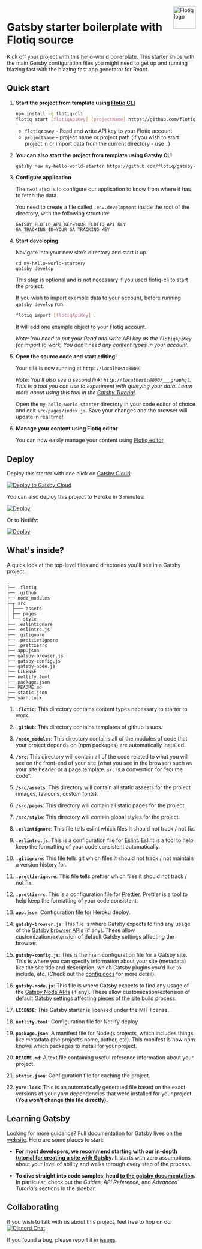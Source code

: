 <a href="https://flotiq.com/">
    <img src="https://editor.flotiq.com/fonts/fq-logo.svg" alt="Flotiq logo" title="Flotiq" align="right" height="60" />
</a>

Gatsby starter boilerplate with Flotiq source
===========================

Kick off your project with this hello-world boilerplate. This starter ships with the main Gatsby configuration files you might need to get up and running blazing fast with the blazing fast app generator for React.

## Quick start

1. **Start the project from template using [Flotiq CLI]((https://github.com/flotiq/flotiq-cli))**

    ```bash
   npm install -g flotiq-cli
   flotiq start [flotiqApiKey] [projectName] https://github.com/flotiq/gatsby-starter-boilerplate.git
    ```
    * `flotiqApKey` - Read and write API key to your Flotiq account
    * `projectName` - project name or project path (if you wish to start project in or import data from the current directory - use `.`)

2. **You can also start the project from template using Gatsby CLI**

    ```bash
    gatsby new my-hello-world-starter https://github.com/flotiq/gatsby-starter-boilerplate.git
    ```

3. **Configure application**

   The next step is to configure our application to know from where it has to fetch the data.

   You need to create a file called `.env.development` inside the root of the directory, with the following structure:

    ```
    GATSBY_FLOTIQ_API_KEY=YOUR FLOTIQ API KEY
    GA_TRACKING_ID=YOUR GA TRACKING KEY
    ```
 
4. **Start developing.**

    Navigate into your new site’s directory and start it up.

    ```shell
    cd my-hello-world-starter/
    gatsby develop
    ```

    This step is optional and is not necessary if you used flotiq-cli to start the project.
   
    If you wish to import example data to your account, before running `gatsby develop` run:

    ```sh
    flotiq import [flotiqApiKey] .
    ```

    It will add one example object to your Flotiq account.

    _Note: You need to put your Read and write API key as the `flotiqApiKey` for import to work, You don't need any content types in your account._

5. **Open the source code and start editing!**

    Your site is now running at `http://localhost:8000`!

    _Note: You'll also see a second link: _`http://localhost:8000/___graphql`_. This is a tool you can use to experiment with querying your data. Learn more about using this tool in the [Gatsby Tutorial](https://www.gatsbyjs.com/docs/tutorial/part-4/#use-graphiql-to-explore-the-data-layer-and-write-graphql-queries)._

    Open the `my-hello-world-starter` directory in your code editor of choice and edit `src/pages/index.js`. Save your changes and the browser will update in real time!

6. **Manage your content using Flotiq editor**

   You can now easily manage your content using [Flotiq editor](https://editor.flotiq.com)

## Deploy

Deploy this starter with one click on [Gatsby Cloud](https://www.gatsbyjs.com/cloud/):

[<img src="https://www.gatsbyjs.com/deploynow.svg" alt="Deploy to Gatsby Cloud">](https://www.gatsbyjs.com/dashboard/deploynow?url=https://github.com/flotiq/flotiq-gatsby-blog-1)

You can also deploy this project to Heroku in 3 minutes:

[![Deploy](https://www.herokucdn.com/deploy/button.svg)](https://heroku.com/deploy?template=https://github.com/flotiq/gatsby-starter-boilerplate)

Or to Netlify:

[![Deploy](https://www.netlify.com/img/deploy/button.svg)](https://app.netlify.com/start/deploy?repository=https://github.com/flotiq/gatsby-starter-boilerplate)


## What's inside?

A quick look at the top-level files and directories you'll see in a Gatsby project.

    .
    ├── .flotiq
    ├── .github
    ├── node_modules
    ├─┬ src
    │ ├─── assets
    │ ├── pages
    │ └── style
    ├── .eslintignore
    ├── .eslintrc.js
    ├── .gitignore
    ├── .prettierignore
    ├── .prettierrc
    ├── app.json
    ├── gatsby-browser.js
    ├── gatsby-config.js
    ├── gatsby-node.js
    ├── LICENSE
    ├── netlify.toml
    ├── package.json
    ├── README.md
    ├── static.json
    └── yarn.lock

1. **`.flotiq`**: This directory contains content types necessary to starter to work.

2. **`.github`**: This directory contains templates of github issues. 

3. **`/node_modules`**: This directory contains all of the modules of code that your project depends on (npm packages) are automatically installed.

4. **`/src`**: This directory will contain all of the code related to what you will see on the front-end of your site (what you see in the browser) such as your site header or a page template. `src` is a convention for “source code”.

5. **`/src/assets`**: This directory will contain all static assests for the project (images, favicons, custom fonts).

6. **`/src/pages`**: This directory will contain all static pages for the project.

7. **`/src/style`**: This directory will contain global styles for the project.

8. **`.eslintignore`**: This file tells eslint which files it should not track / not fix.

9. **`.eslintrc.js`**: This is a configuration file for [Eslint](https://eslint.org/). Eslint is a tool to help keep the formatting of your code consistent automatically.

10. **`.gitignore`**: This file tells git which files it should not track / not maintain a version history for.

11. **`.prettierignore`**: This file tells prettier which files it should not track / not fix.

12. **`.prettierrc`**: This is a configuration file for [Prettier](https://prettier.io/). Prettier is a tool to help keep the formatting of your code consistent.

13. **`app.json`**: Configuration file for Heroku deploy.

14. **`gatsby-browser.js`**: This file is where Gatsby expects to find any usage of the [Gatsby browser APIs](https://www.gatsbyjs.com/docs/reference/config-files/gatsby-browser/) (if any). These allow customization/extension of default Gatsby settings affecting the browser.

15. **`gatsby-config.js`**: This is the main configuration file for a Gatsby site. This is where you can specify information about your site (metadata) like the site title and description, which Gatsby plugins you’d like to include, etc. (Check out the [config docs](https://www.gatsbyjs.com/docs/reference/config-files/gatsby-config/) for more detail).

16. **`gatsby-node.js`**: This file is where Gatsby expects to find any usage of the [Gatsby Node APIs](https://www.gatsbyjs.com/docs/reference/config-files/gatsby-node/) (if any). These allow customization/extension of default Gatsby settings affecting pieces of the site build process.

17. **`LICENSE`**: This Gatsby starter is licensed under the MIT license.

18. **`netlify.toml`**: Configuration file for Netlify deploy.

19. **`package.json`**: A manifest file for Node.js projects, which includes things like metadata (the project’s name, author, etc). This manifest is how npm knows which packages to install for your project.

20. **`README.md`**: A text file containing useful reference information about your project.

21. **`static.json`**: Configuration file for caching the project.

22. **`yarn.lock`**: This is an automatically generated file based on the exact versions of your yarn dependencies that were installed for your project. **(You won’t change this file directly).**

## Learning Gatsby

Looking for more guidance? Full documentation for Gatsby lives [on the website](https://www.gatsbyjs.com/). Here are some places to start:

- **For most developers, we recommend starting with our [in-depth tutorial for creating a site with Gatsby](https://www.gatsbyjs.com/tutorial/).** It starts with zero assumptions about your level of ability and walks through every step of the process.

- **To dive straight into code samples, head [to the gatsby documentation](https://www.gatsbyjs.com/docs/).** In particular, check out the _Guides_, _API Reference_, and _Advanced Tutorials_ sections in the sidebar.

## Collaborating

If you wish to talk with us about this project, feel free to hop on our [![Discord Chat](https://img.shields.io/discord/682699728454025410.svg)](https://discord.gg/FwXcHnX).

If you found a bug, please report it in [issues](https://github.com/flotiq/gatsby-starter-boilerplate/issues).

